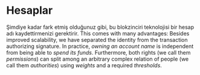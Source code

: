 # Hesaplar

Şimdiye kadar fark etmiş olduğunuz gibi, bu blokzinciri teknolojisi bir hesap adı kaydettirmenizi gerektirir. This comes with many advantages: Besides improved scalability, we have separated the identity from the transaction authorizing signature. In practice, *owning an account name* is independent from being able to *spend its funds*. Furthermore, both rights (we call them *permissions*) can split among an arbitrary complex relation of people (we call them *authorities*) using *weights* and a required *thresholds*.